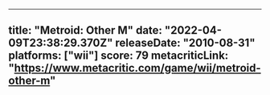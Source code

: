 
---
title: "Metroid: Other M"
date: "2022-04-09T23:38:29.370Z"
releaseDate: "2010-08-31"
platforms: ["wii"]
score: 79
metacriticLink: "https://www.metacritic.com/game/wii/metroid-other-m"
---
